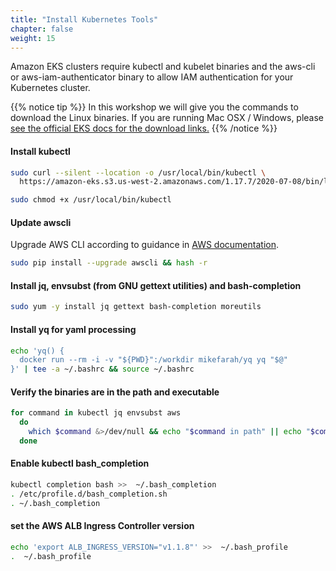 ```yaml
---
title: "Install Kubernetes Tools"
chapter: false
weight: 15
---
```


Amazon EKS clusters require kubectl and kubelet binaries and the aws-cli or aws-iam-authenticator
binary to allow IAM authentication for your Kubernetes cluster.

{{% notice tip %}}
In this workshop we will give you the commands to download the Linux
binaries. If you are running Mac OSX / Windows, please [see the official EKS docs
for the download links.](https://docs.aws.amazon.com/eks/latest/userguide/getting-started.html)
{{% /notice %}}

#### Install kubectl

```bash
sudo curl --silent --location -o /usr/local/bin/kubectl \
  https://amazon-eks.s3.us-west-2.amazonaws.com/1.17.7/2020-07-08/bin/linux/amd64/kubectl

sudo chmod +x /usr/local/bin/kubectl
```

#### Update awscli

Upgrade AWS CLI according to guidance in [AWS documentation](https://docs.aws.amazon.com/cli/latest/userguide/install-linux.html).

```bash
sudo pip install --upgrade awscli && hash -r
```

#### Install jq, envsubst (from GNU gettext utilities) and bash-completion

```bash
sudo yum -y install jq gettext bash-completion moreutils
```

#### Install yq for yaml processing

```bash
echo 'yq() {
  docker run --rm -i -v "${PWD}":/workdir mikefarah/yq yq "$@"
}' | tee -a ~/.bashrc && source ~/.bashrc
```

#### Verify the binaries are in the path and executable

```bash
for command in kubectl jq envsubst aws
  do
    which $command &>/dev/null && echo "$command in path" || echo "$command NOT FOUND"
  done
```

#### Enable kubectl bash_completion

```bash
kubectl completion bash >>  ~/.bash_completion
. /etc/profile.d/bash_completion.sh
. ~/.bash_completion
```

#### set the AWS ALB Ingress Controller version

```bash
echo 'export ALB_INGRESS_VERSION="v1.1.8"' >>  ~/.bash_profile
.  ~/.bash_profile
```
